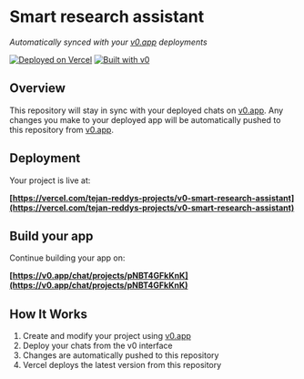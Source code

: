 # Smart research assistant

*Automatically synced with your [v0.app](https://v0.app) deployments*

[![Deployed on Vercel](https://img.shields.io/badge/Deployed%20on-Vercel-black?style=for-the-badge&logo=vercel)](https://vercel.com/tejan-reddys-projects/v0-smart-research-assistant)
[![Built with v0](https://img.shields.io/badge/Built%20with-v0.app-black?style=for-the-badge)](https://v0.app/chat/projects/pNBT4GFkKnK)

## Overview

This repository will stay in sync with your deployed chats on [v0.app](https://v0.app).
Any changes you make to your deployed app will be automatically pushed to this repository from [v0.app](https://v0.app).

## Deployment

Your project is live at:

**[https://vercel.com/tejan-reddys-projects/v0-smart-research-assistant](https://vercel.com/tejan-reddys-projects/v0-smart-research-assistant)**

## Build your app

Continue building your app on:

**[https://v0.app/chat/projects/pNBT4GFkKnK](https://v0.app/chat/projects/pNBT4GFkKnK)**

## How It Works

1. Create and modify your project using [v0.app](https://v0.app)
2. Deploy your chats from the v0 interface
3. Changes are automatically pushed to this repository
4. Vercel deploys the latest version from this repository